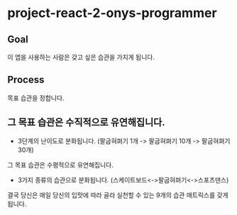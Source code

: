 # project-react-2-onys-programmer

## Goal
이 앱을 사용하는 사람은 갖고 싶은 습관을 가지게 됩니다.

## Process
목표 습관을 정합니다.

## 그 목표 습관은 수직적으로 유연해집니다. 

- 3단계의 난이도로 분화됩니다.
(팔굽혀펴기 1개 -> 팔굽혀펴기 10개 -> 팔굽혀펴기 30개)

그 목표 습관은 수평적으로 유연해집니다. 
- 3가지 종류의 습관으로 분화됩니다.
(스케이트보드<->팔굽혀펴기<->스포츠댄스)

결국 당신은 매일 당신의 입맛에 따라 골라 실천할 수 있는 9개의 습관 매트릭스를 갖게 됩니다.
